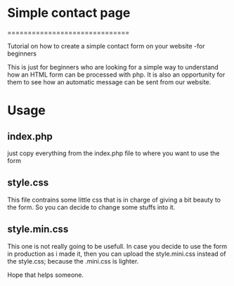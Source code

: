 # Simple contact page
==============================

Tutorial on how to create a simple contact form on your website -for beginners

This is just for beginners who are looking for a simple way to understand how an HTML form can be processed with php.
It is also an opportunity for them to see how an automatic message can be sent from our website.

# Usage

## index.php
just copy everything from the index.php file to where you want to use the form

## style.css
This file contrains some little css that is in charge of giving a bit beauty to the form. So you can decide to change some stuffs into it.

## style.min.css
This one is not really going to be usefull.
In case you decide to use the form in production as i made it, then you can upload the style.mini.css instead of the style.css;
because the .mini.css is lighter.

Hope that helps someone.
